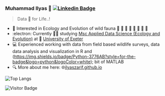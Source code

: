 ### Muhammad Ilyas 👋 [![Linkedin Badge](https://img.shields.io/badge/-blue?style=flat-square&logo=Linkedin&logoColor=white&link=https://www.linkedin.com/in/muhammad-ilyas-b0b733251/)](https://www.linkedin.com/in/muhammad-ilyas-b0b733251/)

> Data 🧮 for Life..!

- 🧬 Interested in Ecology and Evolution of wild fauna 🐺 🦊 🦝 🦁 🐅 🐆 🦅 🦩
- :electron: Currently 🧑‍🎓 studying [Msc Applied Data Science (Ecology and Evolution)](https://www.exeter.ac.uk/study/postgraduate/courses/mathematics/appdataeco/) at 🏫 [University of Exeter](https://exeter.ac.uk)
- 💻 Experienced working with data from field based wildlife surveys, data data analysis and visualization in R and (https://img.shields.io/badge/Python-3776AB?style=for-the-badge&logo=python&logoColor=white); bit of MATLAB
- 🔍 More about me here: 🌐[ilyaszarif.github.io](https://ilyaszarif.github.io/)


![Top Langs](https://github-readme-stats.vercel.app/api/top-langs/?username=ilyaszarif&hide=TeX&layout=compact)

![Visitor Badge](https://visitor-badge.laobi.icu/badge?page_id=ilyaszarif.ilyaszarif)
